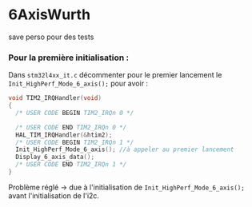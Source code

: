 # 6AxisWurth
save perso pour des tests

### Pour la première initialisation :
Dans `stm32l4xx_it.c` décommenter pour le premier lancement le `Init_HighPerf_Mode_6_axis();` pour avoir :
```c
void TIM2_IRQHandler(void)
{
  /* USER CODE BEGIN TIM2_IRQn 0 */

  /* USER CODE END TIM2_IRQn 0 */
  HAL_TIM_IRQHandler(&htim2);
  /* USER CODE BEGIN TIM2_IRQn 1 */
  Init_HighPerf_Mode_6_axis(); //à appeler au premier lancement
  Display_6_axis_data();
  /* USER CODE END TIM2_IRQn 1 */
}
```

Problème réglé -> due à l'initialisation de `Init_HighPerf_Mode_6_axis();` avant l'initialisation de l'i2c.
